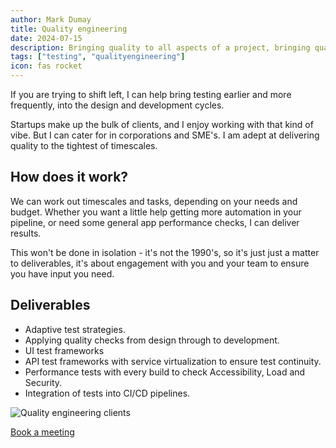```yaml
---
author: Mark Dumay
title: Quality engineering
date: 2024-07-15
description: Bringing quality to all aspects of a project, bringing quality assurance and testing to the SDLC, from design to production.
tags: ["testing", "qualityengineering"]
icon: fas rocket
---
```


If you are trying to shift left, I can help bring testing earlier and more frequently, into the design and development cycles.

Startups make up the bulk of clients, and I enjoy working with that kind of vibe. But I can cater for in corporations and SME's. I am adept at delivering quality to the tightest of timescales.

## How does it work?

We can work out timescales and tasks, depending on your needs and budget. Whether you want a little help getting more automation in your pipeline, or need some general app performance checks, I can deliver results. 

This won't be done in isolation - it's not the 1990's, so it's just just a matter to deliverables, it's about engagement with you and your team to ensure you have input you need.

## Deliverables
- Adaptive test strategies.
- Applying quality checks from design through to development.
- UI test frameworks
- API test frameworks with service virtualization to ensure test continuity.
- Performance tests with every build to check Accessibility, Load and Security.
- Integration of tests into CI/CD pipelines.


![Quality engineering clients](/images/illustrations/clients-qe.png)

[Book a meeting](https://calendly.com/jaffamonkeyltd/intro-call)
